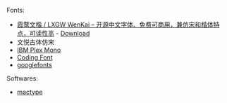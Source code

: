 Fonts:

- [霞鹜文楷 / LXGW WenKai – 开源中文字体、免费可商用，兼仿宋和楷体特点，可读性高](https://www.appinn.com/lxgw-wenkai/) - [Download](https://github.com/lxgw/LxgwWenKai)
- 文悦古体仿宋
- [IBM Plex Mono](https://www.ibm.com/plex/)
- [Coding Font](https://www.codingfont.com/)
- [googlefonts](https://github.com/googlefonts)

Softwares:

- [mactype](https://github.com/snowie2000/mactype)

